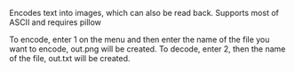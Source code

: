 Encodes text into images, which can also be read back. Supports most of ASCII and requires pillow

To encode, enter 1 on the menu and then enter the name of the file you want to encode, out.png will be created.
To decode, enter 2, then the name of the file, out.txt will be created.
